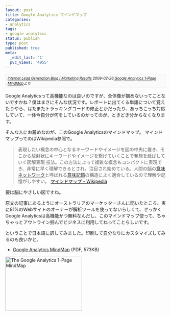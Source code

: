 ```yaml
---
layout: post
title: Google Analytics マインドマップ
categories:
- analytics
tags:
- google analytics
status: publish
type: post
published: true
meta:
  _edit_last: '1'
  pvc_views: '4955'
---
```

<cite style="font-size: 80%; display: block; border: 1px #eee solid; padding: 6px; background: #fafafa;"><a href="http://www.marketing-results.com.au/blog/">Internet Lead Generation Blog | Marketing Results</a>
2009-02-26<a href=" http://www.marketing-results.com.au/blog/2009/02/26/google-analytics-1-page-mindmap/"> Google Analytics 1-Page MindMap</a>より</cite>

Google Analyticsって高機能なのは良いのですが、全体像が掴めないってことないですかね？僕はまさにそんな状況です。レポートに出てくる単語について覚えたりやら、はたまたトラッキングコードの修正とかだったり、あっちこっち対応していて、一体今自分が何をしているのかってのが、ときどき分からなくなります。

<!--more-->

そんな人にお薦めなのが、このGoogle Analyticsのマインドマップ。
マインドマップってのはWikipedia参照で。
<blockquote>表現したい概念の中心となるキーワードやイメージを図の中央に置き、そこから放射状にキーワードやイメージを繋げていくことで発想を延ばしていく図解表現 技法。この方法によって複雑な概念もコンパクトに表現でき、非常に早く理解できるとされ、注目され始めている。人間の脳の<a title="意味ネットワーク" href="http://ja.wikipedia.org/wiki/%E6%84%8F%E5%91%B3%E3%83%8D%E3%83%83%E3%83%88%E3%83%AF%E3%83%BC%E3%82%AF">意味ネットワーク</a>と呼ばれる<a title="意味記憶" href="http://ja.wikipedia.org/wiki/%E6%84%8F%E5%91%B3%E8%A8%98%E6%86%B6">意味記憶</a>の構造によく適合しているので理解や記憶がしやすい。
<span style="color: #888888;"><a href="http://ja.wikipedia.org/wiki/%E3%83%9E%E3%82%A4%E3%83%B3%E3%83%89%E3%83%9E%E3%83%83%E3%83%97">マインドマップ - Wikipedia</a></span></blockquote>
要は脳にやさしい図ですね。

原文の記事にあるようにオーストラリアのマーケッターさんに聞いたところ、実に81%のWebサイトのオーナーが解析ツールを使ってないらしくて、せっかくGoogle Analyticsは高機能かつ無料なんだし、このマインドマップ使って、ちゃちゃっとアウトライン掴んでビジネスに利用してねってことらしいです。

ということで日本語に訳してみました。印刷して自分なりにカスタマイズしてみるのも良いかと。
<ul>
	<li><a href="/static/blog/2010/06/ga_mindmap.pdf">Google Analytics MindMap</a> (PDF, 573KB)</li>
</ul>
<a title="The Google Analytics 1-Page MindMap by t32k, on Flickr" href="http://www.flickr.com/photos/t32k/4728696935/"><img src="http://farm2.static.flickr.com/1240/4728696935_a971351a22_m.jpg" alt="The Google Analytics 1-Page MindMap" width="240" height="169" /></a>

